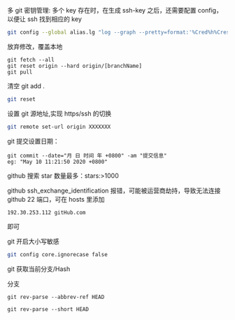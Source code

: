 多 git 密钥管理: 多个 key 存在时，在生成 ssh-key 之后，还需要配置 config，以便让 ssh 找到相应的 key

```bash
git config --global alias.lg "log --graph --pretty=format:'%Cred%h%Creset -%C(yellow)%d%Creset %s %Cgreen(%cr)%Creset %Cblue <%an>' --abbrev-commit"
```

放弃修改，覆盖本地

```
git fetch --all
git reset origin --hard origin/[branchName]
git pull
```

清空 git add .

```sh
git reset
```

设置 git 源地址,实现 https/ssh 的切换

```sh
git remote set-url origin XXXXXXX
```

git 提交设置日期：

```
git commit --date="月 日 时间 年 +0800" -am "提交信息"
eg: "May 10 11:21:50 2020 +0800"
```

github 搜索 star 数量最多：stars:>1000

github ssh_exchange_identification 报错，可能被运营商劫持，导致无法连接 github 22 端口，可在 hosts 里添加

```
192.30.253.112 gitHub.com
```

即可

git 开启大小写敏感

```sh
git config core.ignorecase false
```

git 获取当前分支/Hash

分支

```
git rev-parse --abbrev-ref HEAD
```

```
git rev-parse --short HEAD
```
